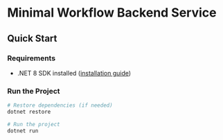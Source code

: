 # Minimal Workflow Backend Service

## Quick Start

### Requirements
- .NET 8 SDK installed ([installation guide](https://learn.microsoft.com/en-us/dotnet/core/install/))

### Run the Project
```bash
# Restore dependencies (if needed)
dotnet restore

# Run the project
dotnet run